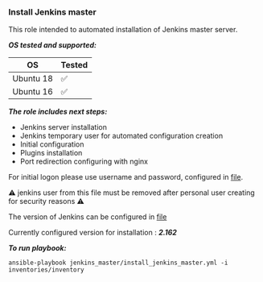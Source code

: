### Install Jenkins master

This role intended to automated installation of Jenkins master server.

***OS tested and supported:***

| OS   | Tested  |
|---|---|
| Ubuntu 18  |  :white_check_mark: |
| Ubuntu 16  |  :white_check_mark: | 

***The role includes next steps:***

- Jenkins server installation
- Jenkins temporary user for automated configuration creation
- Initial configuration
- Plugins installation
- Port redirection configuring with nginx

For initial logon please use username and password, configured in [file](https://stash.playtika.com/projects/JB/repos/jenkins_automation/browse/jenkins_master/roles/jenkins_master/defaults/main.yml?at=wip_develop).

:warning: jenkins user from this file must be removed after personal user creating for security reasons :warning: 

The version of Jenkins can be configured in [file](https://stash.playtika.com/projects/JB/repos/jenkins_automation/browse/jenkins_master/roles/jenkins_master/vars/main.yml?at=refs%2Fheads%2Fwip_develop)

Currently configured version for installation : ***2.162***

***To run playbook:***
```
ansible-playbook jenkins_master/install_jenkins_master.yml -i inventories/inventory
```

